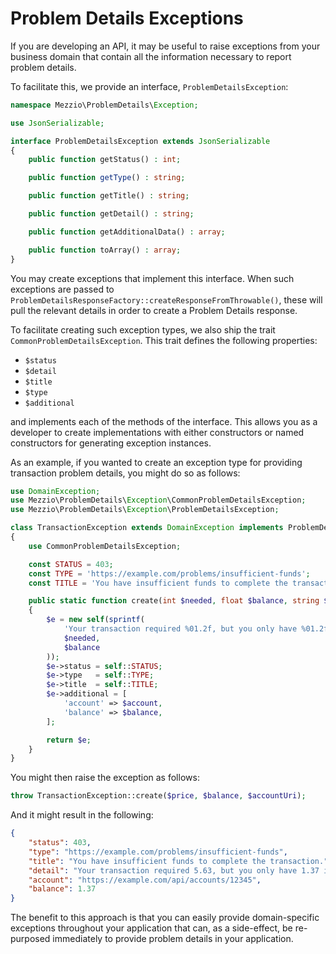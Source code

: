 # Problem Details Exceptions

If you are developing an API, it may be useful to raise exceptions from your
business domain that contain all the information necessary to report problem
details.

To facilitate this, we provide an interface, `ProblemDetailsException`:

```php
namespace Mezzio\ProblemDetails\Exception;

use JsonSerializable;

interface ProblemDetailsException extends JsonSerializable
{
    public function getStatus() : int;

    public function getType() : string;

    public function getTitle() : string;

    public function getDetail() : string;

    public function getAdditionalData() : array;

    public function toArray() : array;
}
```

You may create exceptions that implement this interface. When such exceptions
are passed to `ProblemDetailsResponseFactory::createResponseFromThrowable()`,
these will pull the relevant details in order to create a Problem Details
response.

To facilitate creating such exception types, we also ship the trait
`CommonProblemDetailsException`. This trait defines the following properties:

- `$status`
- `$detail`
- `$title`
- `$type`
- `$additional`

and implements each of the methods of the interface. This allows you as a
developer to create implementations with either constructors or named
constructors for generating exception instances.

As an example, if you wanted to create an exception type for providing
transaction problem details, you might do so as follows:

```php
use DomainException;
use Mezzio\ProblemDetails\Exception\CommonProblemDetailsException;
use Mezzio\ProblemDetails\Exception\ProblemDetailsException;

class TransactionException extends DomainException implements ProblemDetailsException
{
    use CommonProblemDetailsException;

    const STATUS = 403;
    const TYPE = 'https://example.com/problems/insufficient-funds';
    const TITLE = 'You have insufficient funds to complete the transaction.';

    public static function create(int $needed, float $balance, string $account) : self
    {
        $e = new self(sprintf(
            'Your transaction required %01.2f, but you only have %01.2f in your account',
            $needed,
            $balance
        ));
        $e->status = self::STATUS;
        $e->type   = self::TYPE;
        $e->title  = self::TITLE;
        $e->additional = [
            'account' => $account,
            'balance' => $balance,
        ];

        return $e;
    }
}
```

You might then raise the exception as follows:

```php
throw TransactionException::create($price, $balance, $accountUri);
```

And it might result in the following:

```json
{
    "status": 403,
    "type": "https://example.com/problems/insufficient-funds",
    "title": "You have insufficient funds to complete the transaction.",
    "detail": "Your transaction required 5.63, but you only have 1.37 in your account",
    "account": "https://example.com/api/accounts/12345",
    "balance": 1.37
}
```

The benefit to this approach is that you can easily provide domain-specific
exceptions throughout your application that can, as a side-effect, be
re-purposed immediately to provide problem details in your application.
